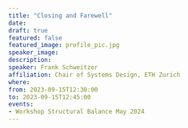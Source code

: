 ```yaml
---
title: "Closing and Farewell"
date:
draft: true
featured: false
featured_image: profile_pic.jpg
speaker_image:
description:
speaker: Frank Schweitzer
affiliation: Chair of Systems Design, ETH Zurich
where:
from: 2023-09-15T12:30:00
to: 2023-09-15T12:45:00
events:
- Workshop Structural Balance May 2024
---
```

